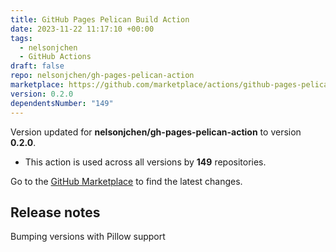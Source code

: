 ```yaml
---
title: GitHub Pages Pelican Build Action
date: 2023-11-22 11:17:10 +00:00
tags:
  - nelsonjchen
  - GitHub Actions
draft: false
repo: nelsonjchen/gh-pages-pelican-action
marketplace: https://github.com/marketplace/actions/github-pages-pelican-build-action
version: 0.2.0
dependentsNumber: "149"
---
```



Version updated for **nelsonjchen/gh-pages-pelican-action** to version **0.2.0**.
- This action is used across all versions by **149** repositories.

Go to the [GitHub Marketplace](https://github.com/marketplace/actions/github-pages-pelican-build-action) to find the latest changes.

## Release notes

Bumping versions with Pillow support
